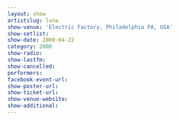```yaml
---
layout: show
artistslug: luna
show-venue: 'Electric Factory, Philadelphia PA, USA'
show-setlist: 
show-date: 2000-04-22
category: 2000
show-radio: 
show-lastfm: 
show-cancelled: 
performers: 
facebook-event-url: 
show-poster-url: 
show-ticket-url: 
show-venue-website: 
show-additional: 
---
```


